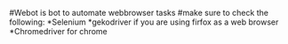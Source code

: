 #Webot is bot to automate webbrowser tasks
#make sure to check the following:
*Selenium 
*gekodriver if you are using firfox as a web browser
*Chromedriver for chrome

